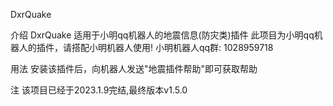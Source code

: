 DxrQuake

介绍
DxrQuake 适用于小明qq机器人的地震信息(防灾类)插件 此项目为小明qq机器人的插件，请搭配小明机器人使用! 小明机器人qq群: 1028959718

用法
安装该插件后，向机器人发送"地震插件帮助"即可获取帮助

注
该项目已经于2023.1.9完结,最终版本v1.5.0
